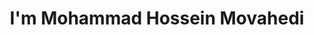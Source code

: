 ---
title : "I'm Mohammad Hossein Movahedi"
# full screen navigation
first_name : "Mohammad Hossein"
last_name : "Movahedi"
bg_image : "images/backgrounds/full-nav-bg.jpg"
# animated text loop
occupations:
- "Data Analyst"
- "AI Specialist"
- "Project Manager"
- "Data Scientist"

# slider background image loop
slider_images:
- "images/slider/slider-1.jpg"
- "images/slider/slider-2.jpg"
- "images/slider/slider-3.jpg"

# button
button:
  enable : true
  label : "Contact Me"
  link : "#contact"


# custom style
custom_class: "" 
custom_attributes: "" 
custom_css: ""

---